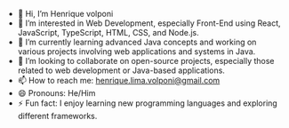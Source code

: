 - 👋 Hi, I’m Henrique volponi  
- 👀 I’m interested in Web Development, especially Front-End using React, JavaScript, TypeScript, HTML, CSS, and Node.js.  
- 🌱 I’m currently learning advanced Java concepts and working on various projects involving web applications and systems in Java.  
- 💞️ I’m looking to collaborate on open-source projects, especially those related to web development or Java-based applications.  
- 📫 How to reach me: henrique.lima.volponi@gmail.com  
- 😄 Pronouns: He/Him  
- ⚡ Fun fact: I enjoy learning new programming languages and exploring different frameworks.  
